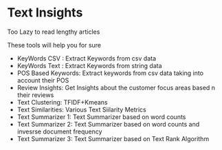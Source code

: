 # Text Insights

Too Lazy to read lengthy articles

These tools will help you for sure

* KeyWords CSV : Extract Keywords from csv data
* KeyWords Text : Extract Keywords from string data
* POS Based Keywords: Extract keywords from csv data taking into account their POS
* Review Insights: Get Insights about the customer focus areas based n their reviews
* Text Clustering: TFIDF+Kmeans
* Text Similarities: Various Text Siilarity Metrics
* Text Summarizer 1: Text Summarizer based on word counts
* Text Summarizer 2: Text Summarizer based on word counts and invesrse document frequency
* Text Summarizer 3: Text Summarizer based on Text Rank Algorithm
